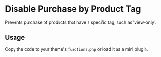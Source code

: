 # Disable Purchase by Product Tag

Prevents purchase of products that have a specific tag, such as 'view-only'.

## Usage

Copy the code to your theme's `functions.php` or load it as a mini plugin.
